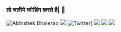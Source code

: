 ### तो चलीये कोडिंग करते है| 👋
![Abhishek Bhalerao](https://img.shields.io/badge/ABAppDev-Official-orange)
![](https://img.shields.io/github/followers/AB-AppDev)
![Twitter](https://img.shields.io/twitter/follow/ab_appdev)]
![](https://img.shields.io/reddit/user-karma/link/AB-AppDev)
![](https://img.shields.io/reddit/user-karma/link/AB-AppDev)
![](https://img.shields.io/reddit/user-karma/link/AB-AppDev)

<!--
**AB-AppDev/AB-AppDev** is a ✨ _special_ ✨ repository because its `README.md` (this file) appears on your GitHub profile.

Here are some ideas to get you started:

- 🔭 I’m currently working on ... ANDROID
- 🌱 I’m currently learning ... KOTLIN
- 👯 I’m looking to collaborate on ... E-COMMERCE
- 🤔 I’m looking for help with ... PAYMENTS SYSTEM

-->
